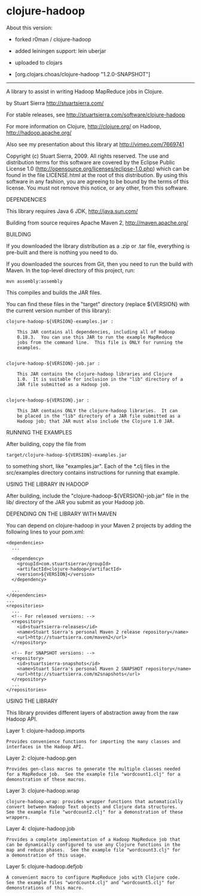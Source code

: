 clojure-hadoop
==============

About this version:

- forked r0man / clojure-hadoop

- added leiningen support: lein uberjar

- uploaded to clojars

- [org.clojars.choas/clojure-hadoop "1.2.0-SNAPSHOT"]

----



A library to assist in writing Hadoop MapReduce jobs in Clojure.

by Stuart Sierra
http://stuartsierra.com/

For stable releases, see
http://stuartsierra.com/software/clojure-hadoop

For more information
on Clojure, http://clojure.org/
on Hadoop, http://hadoop.apache.org/

Also see my presentation about this library at
http://vimeo.com/7669741


Copyright (c) Stuart Sierra, 2009. All rights reserved.  The use and
distribution terms for this software are covered by the Eclipse Public
License 1.0 (http://opensource.org/licenses/eclipse-1.0.php) which can
be found in the file LICENSE.html at the root of this distribution.
By using this software in any fashion, you are agreeing to be bound by
the terms of this license.  You must not remove this notice, or any
other, from this software.



DEPENDENCIES

This library requires Java 6 JDK, http://java.sun.com/

Building from source requires Apache Maven 2, http://maven.apache.org/



BUILDING

If you downloaded the library distribution as a .zip or .tar file,
everything is pre-built and there is nothing you need to do.

If you downloaded the sources from Git, then you need to run the build
with Maven. In the top-level directory of this project, run:

    mvn assembly:assembly

This compiles and builds the JAR files.

You can find these files in the "target" directory (replace ${VERSION}
with the current version number of this library):

    clojure-hadoop-${VERSION}-examples.jar :

        This JAR contains all dependencies, including all of Hadoop
        0.18.3.  You can use this JAR to run the example MapReduce
        jobs from the command line.  This file is ONLY for running the
        examples.


    clojure-hadoop-${VERSION}-job.jar :

        This JAR contains the clojure-hadoop libraries and Clojure
        1.0.  It is suitable for inclusion in the "lib" directory of a
        JAR file submitted as a Hadoop job.


    clojure-hadoop-${VERSION}.jar :

        This JAR contains ONLY the clojure-hadoop libraries.  It can
        be placed in the "lib" directory of a JAR file submitted as a
        Hadoop job; that JAR must also include the Clojure 1.0 JAR.



RUNNING THE EXAMPLES

After building, copy the file from

    target/clojure-hadoop-${VERSION}-examples.jar

to something short, like "examples.jar".  Each of the *.clj files in
the src/examples directory contains instructions for running that
example.



USING THE LIBRARY IN HADOOP

After building, include the "clojure-hadoop-${VERSION}-job.jar" file
in the lib/ directory of the JAR you submit as your Hadoop job.



DEPENDING ON THE LIBRARY WITH MAVEN

You can depend on clojure-hadoop in your Maven 2 projects by adding
the following lines to your pom.xml:

    <dependencies>
      ...

      <dependency>
        <groupId>com.stuartsierra</groupId>
        <artifactId>clojure-hadoop</artifactId>
        <version>${VERSION}</version>
      </dependency>

      ...
    </dependencies>
    ...
    <repositories>
      ...
      <!-- For released versions: -->
      <repository>
        <id>stuartsierra-releases</id>
        <name>Stuart Sierra's personal Maven 2 release repository</name>
        <url>http://stuartsierra.com/maven2</url>
      </repository>

      <!-- For SNAPSHOT versions: -->
      <repository>
        <id>stuartsierra-snapshots</id>
        <name>Stuart Sierra's personal Maven 2 SNAPSHOT repository</name>
        <url>http://stuartsierra.com/m2snapshots</url>
      </repository>
      ...
    </repositories>



USING THE LIBRARY

This library provides different layers of abstraction away from the
raw Hadoop API.

Layer 1: clojure-hadoop.imports

    Provides convenience functions for importing the many classes and
    interfaces in the Hadoop API.

Layer 2: clojure-hadoop.gen

    Provides gen-class macros to generate the multiple classes needed
    for a MapReduce job.  See the example file "wordcount1.clj" for a
    demonstration of these macros.

Layer 3: clojure-hadoop.wrap

    clojure-hadoop.wrap: provides wrapper functions that automatically
    convert between Hadoop Text objects and Clojure data structures.
    See the example file "wordcount2.clj" for a demonstration of these
    wrappers.

Layer 4: clojure-hadoop.job

    Provides a complete implementation of a Hadoop MapReduce job that
    can be dynamically configured to use any Clojure functions in the
    map and reduce phases.  See the example file "wordcount3.clj" for
    a demonstration of this usage.

Layer 5: clojure-hadoop.defjob

    A convenient macro to configure MapReduce jobs with Clojure code.
    See the example files "wordcount4.clj" and "wordcount5.clj" for
    demonstrations of this macro.

